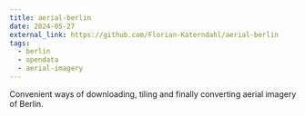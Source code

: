```yaml
---
title: aerial-berlin
date: 2024-05-27
external_link: https://github.com/Florian-Katerndahl/aerial-berlin
tags:
  - berlin
  - opendata
  - aerial-imagery
---
```


Convenient ways of downloading, tiling and finally converting aerial imagery of Berlin.
